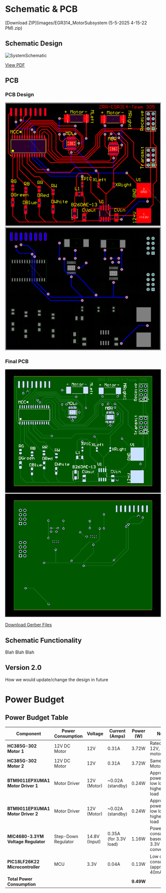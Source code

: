 # **Schematic & PCB**
[Download ZIP](images/EGR314_MotorSubsystem (5-5-2025 4-15-22 PM).zip)

## **Schematic Design**
![SystemSchematic](images/EGR314MotorSystem.jpeg)

[View PDF](images/EGR314MotorSystem.pdf)

## **PCB**
### **PCB Design**
![PCBTop](images/PCBDesignTOP.png)
![PCBBottom](images/PCBDesignBOTTOM.png)

### **Final PCB**
![PCBFront](images/MOTORPCBFRONT.png)
![PCBBack](images/MOTORPCBBACK.png)

[Download Gerber Files](images/PCB.zip)

## **Schematic Functionality**
Blah Blah Blah

## **Version 2.0**
How we would update/change the design in future

# Power Budget
## Power Budget Table

| **Component**                           | **Power Consumption**       | **Voltage**     | **Current (Amps)** | **Power (W)**       | **Notes**                                               |
|-----------------------------------------|-----------------------------|-----------------|--------------------|---------------------|---------------------------------------------------------|
| **HC385G-302 Motor 1**                 | 12V DC Motor                | 12V             | 0.31A              | 3.72W               | Rated at 12V, 0.31A motor                                 |
| **HC385G-302 Motor 2**                 | 12V DC Motor                | 12V             | 0.31A              | 3.72W               | Same as Motor 1                                           |
| **BTM9011EPXUMA1 Motor Driver 1**      | Motor Driver                | 12V (Motor)     | ~0.02A (standby)    | 0.24W               | Approximate power for low load; higher at full load    |
| **BTM9011EPXUMA1 Motor Driver 2**      | Motor Driver                | 12V (Motor)     | ~0.02A (standby)    | 0.24W               | Approximate power for low load; higher at full load    |
| **MIC4680-3.3YM Voltage Regulator**   | Step-Down Regulator         | 14.8V (Input)   | 0.35A (for 3.3V load) | 1.16W               | Power consumed based on 3.3V conversion                |
| **PIC18LF26K22 Microcontroller**       | MCU                         | 3.3V            | 0.04A              | 0.13W               | Low current consumption (approx. 40mA)                 |
| **Total Power Consumption**            |                             |                 |                    | **9.49W**            |                                                         |
